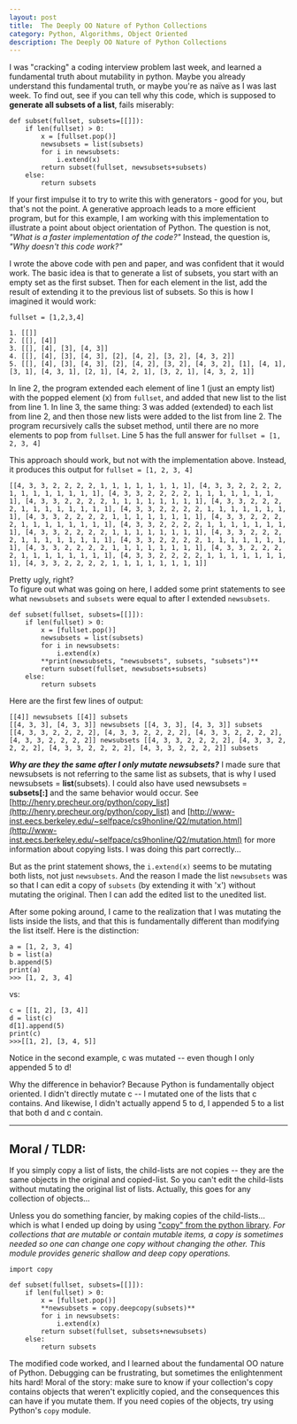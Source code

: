 ```yaml
---
layout: post
title:  The Deeply OO Nature of Python Collections
category: Python, Algorithms, Object Oriented
description: The Deeply OO Nature of Python Collections
---
```



<!--description-->



I was "cracking" a coding interview problem last week, and learned a fundamental truth about mutability in python.  Maybe you already understand this fundamental truth, or maybe you're as naïve as I was last week.  To find out, see if you can tell why this code, which is supposed to **generate all subsets of a list**, fails miserably:

	def subset(fullset, subsets=[[]]):
		if len(fullset) > 0:
		    x = [fullset.pop()]
		    newsubsets = list(subsets)
		    for i in newsubsets:
		        i.extend(x)
		    return subset(fullset, newsubsets+subsets)
		else:
		    return subsets



If your first impulse it to try to write this with generators - good for you, but that's not the point.  A generative approach leads to a more efficient program, but for this example, I am working with this implementation to illustrate a point about object orientation of Python.  The question is not, *"What is a faster implementation of the code?"* Instead, the question is, *"Why doesn't this code work?"*  

I wrote the above code with pen and paper, and was confident that it would work.  The basic idea is that to generate a list of subsets, you start with an empty set as the first subset.  Then for each element in the list, add the result of extending it to the previous list of subsets.  So this is how I imagined it would work:
	
	fullset = [1,2,3,4]

	1. [[]]
	2. [[], [4]]
	3. [[], [4], [3], [4, 3]]
	4. [[], [4], [3], [4, 3], [2], [4, 2], [3, 2], [4, 3, 2]]
	5. [[], [4], [3], [4, 3], [2], [4, 2], [3, 2], [4, 3, 2], [1], [4, 1], [3, 1], [4, 3, 1], [2, 1], [4, 2, 1], [3, 2, 1], [4, 3, 2, 1]]
	

In line 2, the program extended each element of line 1 (just an empty list) with the popped element (x) from `fullset`, and added that new list to the list from line 1.  In line 3, the same thing: 3 was added (extended) to each list from line 2, and then those new lists were added to the list from line 2.  The program recursively calls the subset method, until there are no more elements to pop from `fullset`. Line 5 has the full answer for `fullset = [1, 2, 3, 4]`


This approach should work, but not with the implementation above.  Instead, it produces this output for `fullset = [1, 2, 3, 4]`
	
	[[4, 3, 3, 2, 2, 2, 2, 1, 1, 1, 1, 1, 1, 1, 1], [4, 3, 3, 2, 2, 2, 2, 1, 1, 1, 1, 1, 1, 1, 1], [4, 3, 3, 2, 2, 2, 2, 1, 1, 1, 1, 1, 1, 1, 1], [4, 3, 3, 2, 2, 2, 2, 1, 1, 1, 1, 1, 1, 1, 1], [4, 3, 3, 2, 2, 2, 2, 1, 1, 1, 1, 1, 1, 1, 1], [4, 3, 3, 2, 2, 2, 2, 1, 1, 1, 1, 1, 1, 1, 1], [4, 3, 3, 2, 2, 2, 2, 1, 1, 1, 1, 1, 1, 1, 1], [4, 3, 3, 2, 2, 2, 2, 1, 1, 1, 1, 1, 1, 1, 1], [4, 3, 3, 2, 2, 2, 2, 1, 1, 1, 1, 1, 1, 1, 1], [4, 3, 3, 2, 2, 2, 2, 1, 1, 1, 1, 1, 1, 1, 1], [4, 3, 3, 2, 2, 2, 2, 1, 1, 1, 1, 1, 1, 1, 1], [4, 3, 3, 2, 2, 2, 2, 1, 1, 1, 1, 1, 1, 1, 1], [4, 3, 3, 2, 2, 2, 2, 1, 1, 1, 1, 1, 1, 1, 1], [4, 3, 3, 2, 2, 2, 2, 1, 1, 1, 1, 1, 1, 1, 1], [4, 3, 3, 2, 2, 2, 2, 1, 1, 1, 1, 1, 1, 1, 1], [4, 3, 3, 2, 2, 2, 2, 1, 1, 1, 1, 1, 1, 1, 1]]

Pretty ugly, right?  
To figure out what was going on here, I added some print statements to see what `newsubsets` and `subsets` were equal to after I extended `newsubsets`.


	def subset(fullset, subsets=[[]]):
	    if len(fullset) > 0:
	        x = [fullset.pop()]
	        newsubsets = list(subsets)
	        for i in newsubsets:
	            i.extend(x)
	        **print(newsubsets, "newsubsets", subsets, "subsets")**
	        return subset(fullset, newsubsets+subsets)
	    else:
	        return subsets

Here are the first few lines of output:

	[[4]] newsubsets [[4]] subsets
	[[4, 3, 3], [4, 3, 3]] newsubsets [[4, 3, 3], [4, 3, 3]] subsets
	[[4, 3, 3, 2, 2, 2, 2], [4, 3, 3, 2, 2, 2, 2], [4, 3, 3, 2, 2, 2, 2], [4, 3, 3, 2, 2, 2, 2]] newsubsets [[4, 3, 3, 2, 2, 2, 2], [4, 3, 3, 2, 2, 2, 2], [4, 3, 3, 2, 2, 2, 2], [4, 3, 3, 2, 2, 2, 2]] subsets 


***Why are they the same after I only mutate newsubsets?***  I made sure that newsubsets is not referring to the same list as subsets, that is why I used newsubsets = **list**(subsets).  I could also have used newsubsets = **subsets[:]** and the same behavior would occur.   See [http://henry.precheur.org/python/copy_list](http://henry.precheur.org/python/copy_list) and [http://www-inst.eecs.berkeley.edu/~selfpace/cs9honline/Q2/mutation.html](http://www-inst.eecs.berkeley.edu/~selfpace/cs9honline/Q2/mutation.html) for more information about copying lists.  I was doing this part correctly...


But as the print statement shows, the `i.extend(x)` seems to be mutating both lists, not just `newsubsets`. And the reason I made the list `newsubsets` was so that I can edit a copy of `subsets` (by extending it with 'x') without mutating the original.  Then I can add the edited list to the unedited list.

After some poking around, I came to the realization that I was mutating the lists inside the lists, and that this is fundamentally different than modifying the list itself.  Here is the distinction:

	a = [1, 2, 3, 4]
	b = list(a)
	b.append(5)
	print(a)
	>>> [1, 2, 3, 4]

vs:

	c = [[1, 2], [3, 4]]
	d = list(c)
	d[1].append(5)
	print(c)
	>>>[[1, 2], [3, 4, 5]]
 
Notice in the second example, c was mutated -- even though I only appended 5 to d!

Why the difference in behavior?  Because Python is fundamentally object oriented.  I didn't directly mutate c -- I mutated one of the lists that c contains.  And likewise, I didn't actually append 5 to d, I appended 5 to a list that both d and c contain.

---

## Moral / TLDR:

If you simply copy a list of lists, the child-lists are not copies -- they are the same objects in the original and copied-list.  So you can't edit the child-lists without mutating the original list of lists.  Actually, this goes for any collection of objects…

Unless you do something fancier, by making copies of the child-lists... which is what I ended up doing by using ["copy" from the python library](https://docs.python.org/2/library/copy.html#copy.deepcopy).
*For collections that are mutable or contain mutable items, a copy is sometimes needed so one can change one copy without changing the other. This module provides generic shallow and deep copy operations.*


	import copy
	
	def subset(fullset, subsets=[[]]):
	    if len(fullset) > 0:
	        x = [fullset.pop()]
	        **newsubsets = copy.deepcopy(subsets)**
	        for i in newsubsets:
	            i.extend(x)
	        return subset(fullset, subsets+newsubsets)
	    else:
	        return subsets


The modified code worked, and I learned about the fundamental OO nature of Python.  Debugging can be frustrating, but sometimes the enlightenment hits hard!  Moral of the story: make sure to know if your collection's copy contains objects that weren't explicitly copied, and the consequences this can have if you mutate them.  If you need copies of the objects, try using Python's `copy` module.